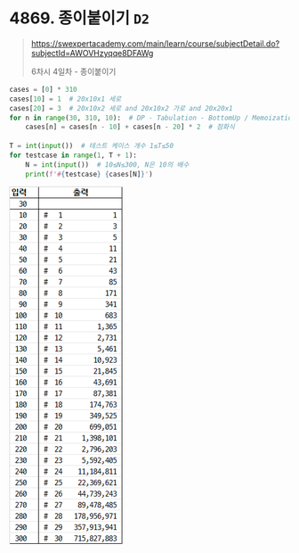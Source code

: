 # 4869. 종이붙이기 `D2`

> https://swexpertacademy.com/main/learn/course/subjectDetail.do?subjectId=AWOVHzyqqe8DFAWg
>
> 6차시 4일차 - 종이붙이기	

```python
cases = [0] * 310
cases[10] = 1  # 20x10x1 세로
cases[20] = 3  # 20x10x2 세로 and 20x10x2 가로 and 20x20x1
for n in range(30, 310, 10):  # DP - Tabulation - BottomUp / Memoization
    cases[n] = cases[n - 10] + cases[n - 20] * 2  # 점화식

T = int(input())  # 테스트 케이스 개수 1≤T≤50
for testcase in range(1, T + 1):
    N = int(input())  # 10≤N≤300, N은 10의 배수
    print(f'#{testcase} {cases[N]}')
```

![4869](README.assets/4869.png)